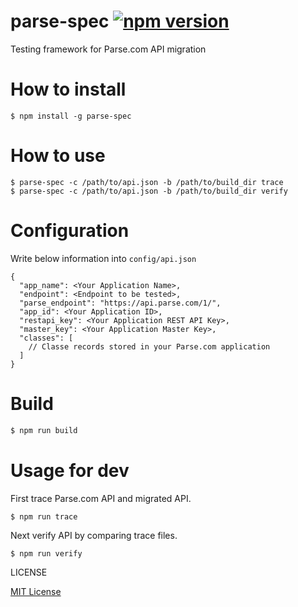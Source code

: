 parse-spec [![npm version](https://badge.fury.io/js/parse-spec.svg)](https://badge.fury.io/js/parse-spec)
========

Testing framework for Parse.com API migration

# How to install

```
$ npm install -g parse-spec
```

# How to use

```
$ parse-spec -c /path/to/api.json -b /path/to/build_dir trace
$ parse-spec -c /path/to/api.json -b /path/to/build_dir verify
```

# Configuration

Write below information into `config/api.json`

```
{
  "app_name": <Your Application Name>,
  "endpoint": <Endpoint to be tested>,
  "parse_endpoint": "https://api.parse.com/1/",
  "app_id": <Your Application ID>,
  "restapi_key": <Your Application REST API Key>,
  "master_key": <Your Application Master Key>,
  "classes": [
    // Classe records stored in your Parse.com application
  ]
}
```

# Build

```js
$ npm run build
```

# Usage for dev

First trace Parse.com API and migrated API.

```
$ npm run trace
```

Next verify API by comparing trace files.

```
$ npm run verify
```

LICENSE

[MIT License](https://opensource.org/licenses/MIT)

